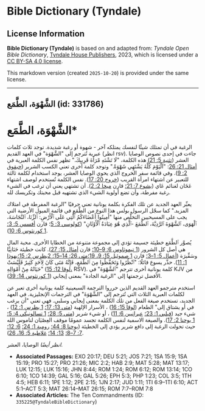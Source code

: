 # Bible Dictionary (Tyndale)

## License Information

**Bible Dictionary (Tyndale)** is based on and adapted from: _Tyndale Open Bible Dictionary_, [Tyndale House Publishers](https://tyndaleopenresources.com/), 2023, which is licensed under a [CC BY-SA 4.0 license](https://creativecommons.org/licenses/by-sa/4.0/legalcode.en).

This markdown version (created `2025-10-20`) is provided under the same license.



--------------------------------

## الشَّهْوَة، الطَّمَع (id: 331786)

الشَّهْوَة، الطَّمَع\*
======================

الرغبة في أن تمتلك شيئًا لنفسك يمتلكه آخر \- شهوة أو رغبة شديدة. توجد ثلاث كلمات عبرية تُترجم إلى "الشَّهْوَة" في العهد القديم (انظر rsv). جاءت في إحدى نصوص الوصايا العشر ([تثنية 5: 21](https://ref.ly/Deut5:21)) هذه الكلمة، "لَا تَشْتَهِ مْرَأَةَ قَرِيبِكَ." تظهر نفس الكلمة العبرية في [أمثال 21: 26](https://ref.ly/Prov21:26): "اَلْيَوْمَ كُلَّهُ يَشْتَهِي شَهْوَةً." وتوجد كلمة أخرى تعني الكسب الشرير ([حبقوق 2: 9](https://ref.ly/Hab2:9)). وفي قائمة سفر الخروج الذي يحوي الوصايا العشر، يوجد استخدام لكلمة ثالثة للتعبير عن اشتهاء امرأة القريب ([خروج 20: 17](https://ref.ly/Exod20:17)). نفس الكلمة تُستخدم لوصف اشتهاء عَخَان لغنائم عَاي ([يشوع 7: 21؛](https://ref.ly/Josh7:21) قارن [ميخا 2: 2](https://ref.ly/Mic2:2)). أن تشتهي يعني أن ترغب في الشيء رغبة مفرطة، وأن تضع أولوية الشيء الذي تشتهيه قبل محبتك وتكريسك لله.

يعبِّر العهد الجديد عن تلك الفكرة بكلمة يونانية تعني حرفيًا "الرغبة المفرطة في امتلاك المزيد." كما سجّل الرسول بولس هذا النوع من الطَّمَع في قائمة الميول الأرضية التي يجب على المسيحيين التخلُّص منها "أَمِيتُوا أَعْضَاءَكُمُ ٱلَّتِي عَلَى ٱلْأَرْضِ: ٱلزِّنَا، ٱلنَّجَاسَةَ، ٱلْهَوَى، ٱلشَّهْوَةَ ٱلرَّدِيَّةَ، ٱلطَّمَعَ \-ٱلَّذِي هُوَ عِبَادَةُ ٱلْأَوْثَانِ" ([كولوسي 3: 5](https://ref.ly/Col3:5)؛ قارن [أفسس 5: 3؛](https://ref.ly/Eph5:3) [1 كورنثوس 6: 10](https://ref.ly/1Cor6:10)).

يُصوَّر ٱلطَّمَع خطيئة جسيمة تؤدي إلى مجموعة متنوعة من الخطايا الأخرى. محبة المال هي أصل كل الشرور ([1 تيموثاوس 6: 9–10؛](https://ref.ly/1Tim6:9-1Tim6:10) قارن [أمثال 15: 27](https://ref.ly/Prov15:27)). كانت خطيئة حَنَانِيَّا وسَفِّيرَة ([أعمال 5: 1–3؛](https://ref.ly/Acts5:1-Acts5:3) قارن [1 صموئيل 15: 9، 19؛](https://ref.ly/Acts5:1-Acts5:3)[متى 26: 14–15؛ 2بطرس 2: 15؛](https://ref.ly/Matt26:14-Matt26:15)[يهوذا 1: 11](https://ref.ly/Jude1:11)). حذَّر يسوع قائلًا: "ٱنْظُرُوا وَتَحَفَّظُوا مِنَ ٱلطَّمَعِ، فَإِنَّهُ مَتَى كَانَ لِأَحَدٍ كَثِيرٌ فَلَيْسَتْ حَيَاتُهُ مِنْ أَمْوَالِهِ" ([لوقا 12: 15،](https://ref.ly/Luke12:15) RSV). كلمة يونانية أخرى تترجم "ٱلشَّهْوَةَ" في KJV من الأفضل ترجمتها إلى "الرغبة الجادة" بمعنى إيجابي ([1 كورنثوس 14: 39](https://ref.ly/1Cor14:39)).

استخدم مترجمو العهد القديم الذين حرروا الترجمة السبعينية كلمة يونانية أخرى تعبر عن لكلمات العبرية الثلاث التي تُترجم إلى "الشَّهْوَةَ" في الترجمات الإنجليزية. في العهد الجديد، تستخدم صيغة الفعل من تلك الكلمة بمعنى إيجابي وسلبي. فهي تعني "أن يرغب في أو يشتاق إلى" الطعام ([لوقا 15: 16](https://ref.ly/Luke15:16)) ، الأسرار الإلهية ([متى 13: 17؛](https://ref.ly/Matt13:17) [1 بطرس 1: 12](https://ref.ly/1Pet1:12)) ، شيء جيد ([فيلبي 1: 23؛](https://ref.ly/Phil1:23) [عبرانيين 6: 11](https://ref.ly/Heb6:11)) ، أو شيء شرير ([متى 5: 28؛](https://ref.ly/Matt5:28) [1 تسالونيكي 4: 5؛](https://ref.ly/1Thess4:5) [1 يوحنا 2: 17](https://ref.ly/1John2:17)). والصيغة الاسمية لنفس الكلمة تجسد عمومًا موقف العِصْيَان لناموس الله حيث تحولت الرغبة إلى دافع شرير يؤدي إلى الخطيئة ([يوحنا 8: 44؛](https://ref.ly/John8:44) [رومية 1: 24؛](https://ref.ly/Rom1:24) [6: 12؛](https://ref.ly/Rom6:12) [7: 7–8؛](https://ref.ly/Rom7:7-Rom7:8) [13: 14؛](https://ref.ly/Rom13:14) [غلاطية 5: 16، 26](https://ref.ly/Gal5:16)).

*انظر أيضًا* الوصايا، العشر.

* **Associated Passages:** EXO 20:17; DEU 5:21; JOS 7:21; 1SA 15:9; 1SA 15:19; PRO 15:27; PRO 21:26; MIC 2:2; HAB 2:9; MAT 5:28; MAT 13:17; LUK 12:15; LUK 15:16; JHN 8:44; ROM 1:24; ROM 6:12; ROM 13:14; 1CO 6:10; 1CO 14:39; GAL 5:16; GAL 5:26; EPH 5:3; PHP 1:23; COL 3:5; 1TH 4:5; HEB 6:11; 1PE 1:12; 2PE 2:15; 1JN 2:17; JUD 1:11; 1TI 6:9–1TI 6:10; ACT 5:1–ACT 5:3; MAT 26:14–MAT 26:15; ROM 7:7–ROM 7:8
* **Associated Articles:** The Ten Commandments (ID: `335225@TyndaleBibleDictionary`)

